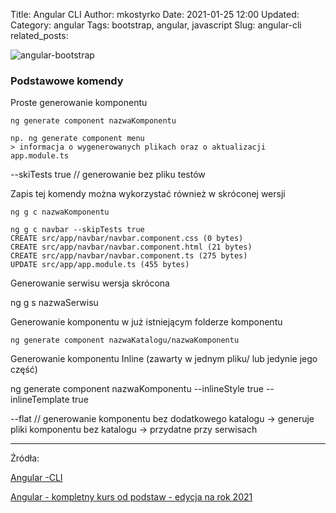 Title: Angular CLI
Author: mkostyrko
Date: 2021-01-25
 12:00
Updated:
Category: angular
Tags: bootstrap, angular, javascript
Slug: angular-cli
related_posts: 



![angular-bootstrap](https://angular.io/assets/images/logos/angular/angular.svg)

### Podstawowe komendy

Proste generowanie komponentu

    ng generate component nazwaKomponentu

    np. ng generate component menu
    > informacja o wygenerowanych plikach oraz o aktualizacji app.module.ts


--skiTests true // generowanie bez pliku testów


Zapis tej komendy można wykorzystać również w skróconej wersji

    ng g c nazwaKomponentu

    ng g c navbar --skipTests true
    CREATE src/app/navbar/navbar.component.css (0 bytes)
    CREATE src/app/navbar/navbar.component.html (21 bytes)
    CREATE src/app/navbar/navbar.component.ts (275 bytes)
    UPDATE src/app/app.module.ts (455 bytes)

Generowanie serwisu wersja skrócona

  ng g s nazwaSerwisu

Generowanie komponentu w już istniejącym folderze komponentu

    ng generate component nazwaKatalogu/nazwaKomponentu

Generowanie komponentu Inline (zawarty w jednym pliku/ lub jedynie jego część)

   ng generate component nazwaKomponentu --inlineStyle true --inlineTemplate true


--flat // generowanie komponentu bez dodatkowego katalogu -> generuje pliki komponentu bez katalogu -> przydatne przy serwisach










---
Źródła:

[Angular -CLI](https://angular.io/cli)

[Angular - kompletny kurs od podstaw - edycja na rok 2021](https://www.udemy.com/course/angular-kompletny-kurs-od-podstaw/)

